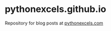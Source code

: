 # pythonexcels.github.io

Repository for blog posts at [pythonexcels.com](https://pythonexcels.com)
